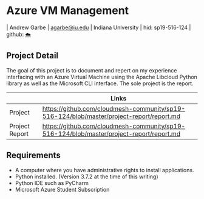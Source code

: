 # Azure VM Management

| Andrew Garbe
| agarbe@iu.edu
| Indiana University
| hid: sp19-516-124
| github: [:cloud:](https://github.com/cloudmesh-community/sp19-516-124/edit/master/project-report/report.md)

## Project Detail
The goal of this project is to document and repert on my experience interfacing with an Azure Virtual Machine 
using the Apache Libcloud Python library as well as the Microsoft CLI interface. The sole project is the report.

|  | Links |
|---------------|-------|
| Project | <https://github.com/cloudmesh-community/sp19-516-124/blob/master/project-report/report.md> |
| Project Report | <https://github.com/cloudmesh-community/sp19-516-124/blob/master/project-report/report.md> |


## Requirements

* A computer where you have administrative rights to install applications.
* Python installed. (Version 3.7.2 at the time of this writing)
* Python IDE such as PyCharm
* Microsoft Azure Student Subscription





